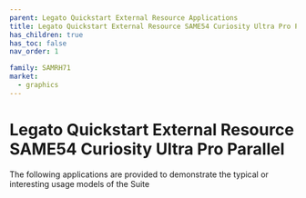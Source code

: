 ```yaml
---
parent: Legato Quickstart External Resource Applications
title: Legato Quickstart External Resource SAME54 Curiosity Ultra Pro Parallel
has_children: true
has_toc: false
nav_order: 1

family: SAMRH71
market:
  - graphics
---
```


# Legato Quickstart External Resource SAME54 Curiosity Ultra Pro Parallel

The following applications are provided to demonstrate the typical or interesting usage models of the Suite
